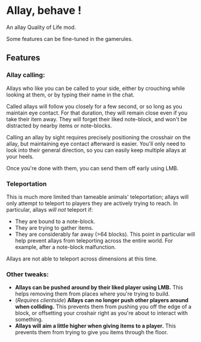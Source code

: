 # Allay, behave !

An allay Quality of Life mod.

Some features can be fine-tuned in the gamerules.

## Features

### Allay calling:
Allays who like you can be called to your side, either by crouching while looking at them, or by typing their name in the chat.

Called allays will follow you closely for a few second, or so long as you maintain eye contact. For that duration, they will remain close even if you take their item away. They will forget their liked note-block, and won't be distracted by nearby items or note-blocks.

Calling an allay by sight requires precisely positioning the crosshair on the allay, but maintaining eye contact afterward is easier. You'll only need to look into their general direction, so you can easily keep multiple allays at your heels.

Once you're done with them, you can send them off early using LMB.

### Teleportation

This is much more limited than tameable animals' teleportation; allays will only attempt to teleport to players they are actively trying to reach. In particular, allays _will not_ teleport if:
- They are bound to a note-block.
- They are trying to gather items.
- They are considerably far away (>64 blocks). This point in particular will help prevent allays from teleporting across the entire world. For example, after a note-block malfunction.

Allays are not able to teleport across dimensions at this time.

### Other tweaks:
- **Allays can be pushed around by their liked player using LMB.** This helps removing them from places where you're trying to build.
- (_Requires clientside_) **Allays can no longer push other players around when colliding.** This prevents them from pushing you off the edge of a block, or offsetting your croshair right as you're about to interact with something.
- **Allays will aim a little higher when giving items to a player.** This prevents them from trying to give you items through the floor.
